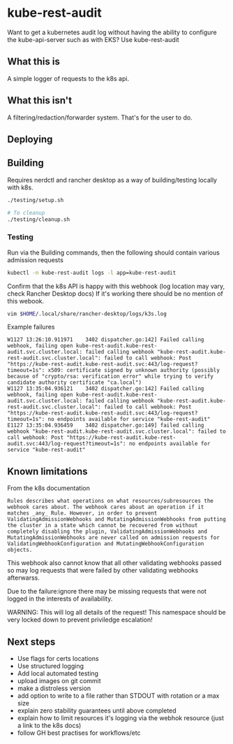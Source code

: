 # kube-rest-audit
Want to get a kubernetes audit log without having the ability to configure the kube-api-server such as with EKS?
Use kube-rest-audit

## What this is
A simple logger of requests to the k8s api.

## What this isn't
A filtering/redaction/forwarder system. That's for the user to do.

## Deploying

## Building
Requires nerdctl and rancher desktop as a way of building/testing locally with k8s.

```bash
./testing/setup.sh

# To cleanup
./testing/cleanup.sh
```

### Testing
Run via the Building commands, then the following should contain various admission requests

```bash
kubectl -n kube-rest-audit logs -l app=kube-rest-audit 
```

Confirm that the k8s API is happy with this webhook (log location may vary, check Rancher Desktop docs)
If it's working there should be no mention of this webook.

```bash
vim $HOME/.local/share/rancher-desktop/logs/k3s.log
```

Example failures

```
W1127 13:26:10.911971    3402 dispatcher.go:142] Failed calling webhook, failing open kube-rest-audit.kube-rest-audit.svc.cluster.local: failed calling webhook "kube-rest-audit.kube-rest-audit.svc.cluster.local": failed to call webhook: Post "https://kube-rest-audit.kube-rest-audit.svc:443/log-request?timeout=1s": x509: certificate signed by unknown authority (possibly because of "crypto/rsa: verification error" while trying to verify candidate authority certificate "ca.local")
W1127 13:35:04.936121    3402 dispatcher.go:142] Failed calling webhook, failing open kube-rest-audit.kube-rest-audit.svc.cluster.local: failed calling webhook "kube-rest-audit.kube-rest-audit.svc.cluster.local": failed to call webhook: Post "https://kube-rest-audit.kube-rest-audit.svc:443/log-request?timeout=1s": no endpoints available for service "kube-rest-audit"
E1127 13:35:04.936459    3402 dispatcher.go:149] failed calling webhook "kube-rest-audit.kube-rest-audit.svc.cluster.local": failed to call webhook: Post "https://kube-rest-audit.kube-rest-audit.svc:443/log-request?timeout=1s": no endpoints available for service "kube-rest-audit"

```

## Known limitations
From the k8s documentation

```text
Rules describes what operations on what resources/subresources the webhook cares about. The webhook cares about an operation if it matches _any_ Rule. However, in order to prevent ValidatingAdmissionWebhooks and MutatingAdmissionWebhooks from putting the cluster in a state which cannot be recovered from without completely disabling the plugin, ValidatingAdmissionWebhooks and MutatingAdmissionWebhooks are never called on admission requests for ValidatingWebhookConfiguration and MutatingWebhookConfiguration objects.
```

This webhook also cannot know that all other validating webhooks passed so may log requests that were failed by other validating webhooks afterwarss.

Due to the failure:ignore there may be missing requests that were not logged in the interests of availability.

WARNING: This will log all details of the request! This namespace should be very locked down to prevent priviledge escalation!



## Next steps
* Use flags for certs locations
* Use structured logging
* Add local automated testing
* upload images on git commit
* make a distroless version
* add option to write to a file rather than STDOUT with rotation or a max size
* explain zero stability guarantees until above completed
* explain how to limit resources it's logging via the webhok resource (just a link to the k8s docs)
* follow GH best practises for workflows/etc